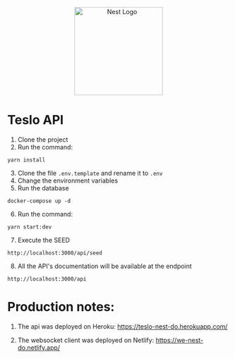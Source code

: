 <p align="center">
  <a href="http://nestjs.com/" target="blank"><img src="https://nestjs.com/img/logo-small.svg" width="200" alt="Nest Logo" /></a>
</p>

# Teslo API

1. Clone the project
2. Run the command: 

```
yarn install
```
3. Clone the file ```.env.template``` and rename it to ```.env```
4. Change the environment variables
5. Run the database

```
docker-compose up -d
```

6. Run the command: 

```
yarn start:dev
```

7. Execute the SEED

```
http://localhost:3000/api/seed
```

8. All the API's documentation will be available at the endpoint

```
http://localhost:3000/api
```

# Production notes:

1. The api was deployed on Heroku: <https://teslo-nest-do.herokuapp.com/>

2. The websocket client was deployed on Netlify: <https://we-nest-do.netlify.app/>
